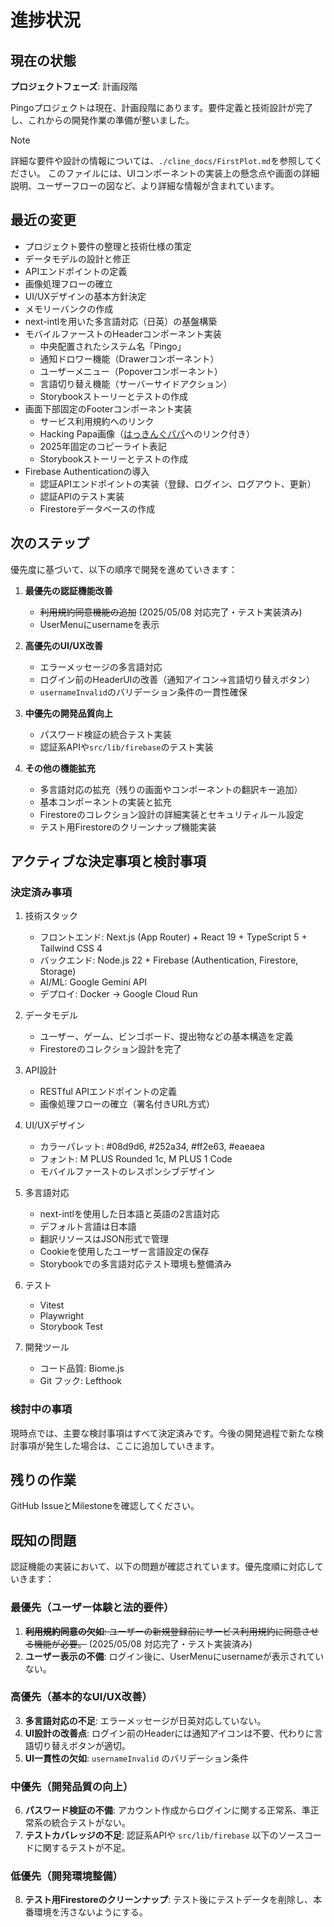 # 進捗状況

## 現在の状態

**プロジェクトフェーズ**: 計画段階

Pingoプロジェクトは現在、計画段階にあります。要件定義と技術設計が完了し、これからの開発作業の準備が整いました。

> [!NOTE]
> 詳細な要件や設計の情報については、`./cline_docs/FirstPlot.md`を参照してください。
> このファイルには、UIコンポーネントの実装上の懸念点や画面の詳細説明、ユーザーフローの図など、より詳細な情報が含まれています。

## 最近の変更

- プロジェクト要件の整理と技術仕様の策定
- データモデルの設計と修正
- APIエンドポイントの定義
- 画像処理フローの確立
- UI/UXデザインの基本方針決定
- メモリーバンクの作成
- next-intlを用いた多言語対応（日英）の基盤構築
- モバイルファーストのHeaderコンポーネント実装
  - 中央配置されたシステム名「Pingo」
  - 通知ドロワー機能（Drawerコンポーネント）
  - ユーザーメニュー（Popoverコンポーネント）
  - 言語切り替え機能（サーバーサイドアクション）
  - Storybookストーリーとテストの作成
- 画面下部固定のFooterコンポーネント実装
  - サービス利用規約へのリンク
  - Hacking Papa画像（[はっきんぐパパ](https://hacking-papa.com)へのリンク付き）
  - 2025年固定のコピーライト表記
  - Storybookストーリーとテストの作成
- Firebase Authenticationの導入
  - 認証APIエンドポイントの実装（登録、ログイン、ログアウト、更新）
  - 認証APIのテスト実装
  - Firestoreデータベースの作成

## 次のステップ

優先度に基づいて、以下の順序で開発を進めていきます：

1. **最優先の認証機能改善**
   - ~~利用規約同意機能の追加~~ (2025/05/08 対応完了・テスト実装済み)
   - UserMenuにusernameを表示

2. **高優先のUI/UX改善**
   - エラーメッセージの多言語対応
   - ログイン前のHeaderUIの改善（通知アイコン→言語切り替えボタン）
   - `usernameInvalid`のバリデーション条件の一貫性確保

3. **中優先の開発品質向上**
   - パスワード検証の統合テスト実装
   - 認証系APIや`src/lib/firebase`のテスト実装

4. **その他の機能拡充**
   - 多言語対応の拡充（残りの画面やコンポーネントの翻訳キー追加）
   - 基本コンポーネントの実装と拡充
   - Firestoreのコレクション設計の詳細実装とセキュリティルール設定
   - テスト用Firestoreのクリーンナップ機能実装

## アクティブな決定事項と検討事項

### 決定済み事項

1. 技術スタック
   - フロントエンド: Next.js (App Router) + React 19 + TypeScript 5 + Tailwind CSS 4
   - バックエンド: Node.js 22 + Firebase (Authentication, Firestore, Storage)
   - AI/ML: Google Gemini API
   - デプロイ: Docker → Google Cloud Run

2. データモデル
   - ユーザー、ゲーム、ビンゴボード、提出物などの基本構造を定義
   - Firestoreのコレクション設計を完了

3. API設計
   - RESTful APIエンドポイントの定義
   - 画像処理フローの確立（署名付きURL方式）

4. UI/UXデザイン
   - カラーパレット: #08d9d6, #252a34, #ff2e63, #eaeaea
   - フォント: M PLUS Rounded 1c, M PLUS 1 Code
   - モバイルファーストのレスポンシブデザイン

5. 多言語対応
   - next-intlを使用した日本語と英語の2言語対応
   - デフォルト言語は日本語
   - 翻訳リソースはJSON形式で管理
   - Cookieを使用したユーザー言語設定の保存
   - Storybookでの多言語対応テスト環境も整備済み

6. テスト
   - Vitest
   - Playwright
   - Storybook Test

7. 開発ツール
   - コード品質: Biome.js
   - Git フック: Lefthook

### 検討中の事項

現時点では、主要な検討事項はすべて決定済みです。今後の開発過程で新たな検討事項が発生した場合は、ここに追加していきます。

## 残りの作業

GitHub IssueとMilestoneを確認してください。

## 既知の問題

認証機能の実装において、以下の問題が確認されています。優先度順に対応していきます：

### 最優先（ユーザー体験と法的要件）

1. ~~**利用規約同意の欠如**: ユーザーの新規登録前にサービス利用規約に同意させる機能が必要。~~ (2025/05/08 対応完了・テスト実装済み)
2. **ユーザー表示の不備**: ログイン後に、UserMenuにusernameが表示されていない。

### 高優先（基本的なUI/UX改善）

3. **多言語対応の不足**: エラーメッセージが日英対応していない。
4. **UI設計の改善点**: ログイン前のHeaderには通知アイコンは不要、代わりに言語切り替えボタンが適切。
5. **UI一貫性の欠如**: `usernameInvalid` のバリデーション条件

### 中優先（開発品質の向上）

6. **パスワード検証の不備**: アカウント作成からログインに関する正常系、準正常系の統合テストがない。
7. **テストカバレッジの不足**: 認証系APIや `src/lib/firebase` 以下のソースコードに関するテストが不足。

### 低優先（開発環境整備）

8. **テスト用Firestoreのクリーンナップ**: テスト後にテストデータを削除し、本番環境を汚さないようにする。

